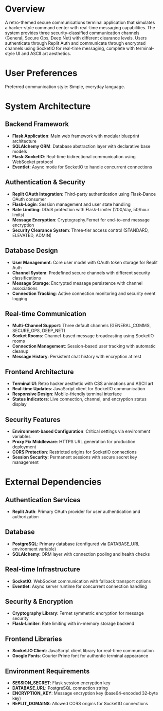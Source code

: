 # Overview

A retro-themed secure communications terminal application that simulates a hacker-style command center with real-time messaging capabilities. The system provides three security-classified communication channels (General, Secure Ops, Deep Net) with different clearance levels. Users authenticate through Replit Auth and communicate through encrypted channels using SocketIO for real-time messaging, complete with terminal-style UI and ASCII art aesthetics.

# User Preferences

Preferred communication style: Simple, everyday language.

# System Architecture

## Backend Framework
- **Flask Application**: Main web framework with modular blueprint architecture
- **SQLAlchemy ORM**: Database abstraction layer with declarative base models
- **Flask-SocketIO**: Real-time bidirectional communication using WebSocket protocol
- **Eventlet**: Async mode for SocketIO to handle concurrent connections

## Authentication & Security
- **Replit OAuth Integration**: Third-party authentication using Flask-Dance OAuth consumer
- **Flask-Login**: Session management and user state handling
- **Rate Limiting**: DDoS protection with Flask-Limiter (200/day, 50/hour limits)
- **Message Encryption**: Cryptography.Fernet for end-to-end message encryption
- **Security Clearance System**: Three-tier access control (STANDARD, ELEVATED, ADMIN)

## Database Design
- **User Management**: Core user model with OAuth token storage for Replit Auth
- **Channel System**: Predefined secure channels with different security classifications
- **Message Storage**: Encrypted message persistence with channel associations
- **Connection Tracking**: Active connection monitoring and security event logging

## Real-time Communication
- **Multi-Channel Support**: Three default channels (GENERAL_COMMS, SECURE_OPS, DEEP_NET)
- **Socket Rooms**: Channel-based message broadcasting using SocketIO rooms
- **Connection Management**: Session-based user tracking with automatic cleanup
- **Message History**: Persistent chat history with encryption at rest

## Frontend Architecture
- **Terminal UI**: Retro hacker aesthetic with CSS animations and ASCII art
- **Real-time Updates**: JavaScript client for SocketIO communication
- **Responsive Design**: Mobile-friendly terminal interface
- **Status Indicators**: Live connection, channel, and encryption status display

## Security Features
- **Environment-based Configuration**: Critical settings via environment variables
- **Proxy Fix Middleware**: HTTPS URL generation for production deployment
- **CORS Protection**: Restricted origins for SocketIO connections
- **Session Security**: Permanent sessions with secure secret key management

# External Dependencies

## Authentication Services
- **Replit Auth**: Primary OAuth provider for user authentication and authorization

## Database
- **PostgreSQL**: Primary database (configured via DATABASE_URL environment variable)
- **SQLAlchemy**: ORM layer with connection pooling and health checks

## Real-time Infrastructure
- **SocketIO**: WebSocket communication with fallback transport options
- **Eventlet**: Async server runtime for concurrent connection handling

## Security & Encryption
- **Cryptography Library**: Fernet symmetric encryption for message security
- **Flask-Limiter**: Rate limiting with in-memory storage backend

## Frontend Libraries
- **Socket.IO Client**: JavaScript client library for real-time communication
- **Google Fonts**: Courier Prime font for authentic terminal appearance

## Environment Requirements
- **SESSION_SECRET**: Flask session encryption key
- **DATABASE_URL**: PostgreSQL connection string
- **ENCRYPTION_KEY**: Message encryption key (base64-encoded 32-byte key)
- **REPLIT_DOMAINS**: Allowed CORS origins for SocketIO connections
